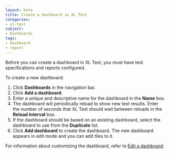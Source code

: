 ```yaml
---
layout: beta
title: Create a dashboard in XL Test
categories:
- xl-test
subject:
- Dashboards
tags:
- dashboard
- report
---
```


Before you can create a dashboard in XL Test, you must have test specifications and reports configured.

To create a new dashboard:

1. Click **Dashboards** in the navigation bar.
2. Click **Add a dashboard**.
2. Enter a unique and descriptive name for the dashboard in the **Name** box.
3. The dashboard will periodically reload to show new test results. Enter the number of seconds that XL Test should wait between reloads in the **Reload interval** box.
4. If the dashboard should be based on an existing dashboard, select the dashboard to use from the **Duplicate** list.
5. Click **Add dashboard** to create the dashboard. The new dashboard appears in edit mode and you can add tiles to it.

For information about customizing the dashboard, refer to [Edit a dashboard](/xl-test/how-to/edit-a-dashboard.html).

